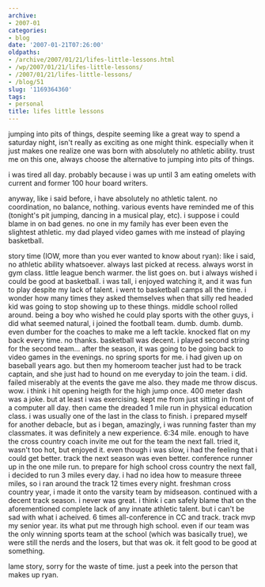 ```yaml
---
archive:
- 2007-01
categories:
- blog
date: '2007-01-21T07:26:00'
oldpaths:
- /archive/2007/01/21/lifes-little-lessons.html
- /wp/2007/01/21/lifes-little-lessons/
- /2007/01/21/lifes-little-lessons/
- /blog/51
slug: '1169364360'
tags:
- personal
title: lifes little lessons
---
```


jumping into pits of things, despite seeming like a great way to spend
a saturday night, isn't really as exciting as one might think. especially
when it just makes one realize one was born with absolutely no athletic
ability. trust me on this one, always choose the alternative to jumping
into pits of things.

i was tired all day. probably because i was up until 3 am eating omelets
with current and former 100 hour board writers.

anyway, like i said before, i have absolutely no athletic talent. no
coordination, no balance, nothing. various events have reminded me of this
(tonight's pit jumping, dancing in a musical play, etc). i suppose i could
blame in on bad genes. no one in my family has ever been even the
slightest athletic. my dad played video games with me instead of playing
basketball.

story time (IOW, more than you ever wanted to know about ryan): like
i said, no athletic ability whatsoever. always last picked at recess.
always worst in gym class. little league bench warmer. the list goes on.
but i always wished i could be good at basketball. i was tall, i enjoyed
watching it, and it was fun to play despite my lack of talent. i went to
basketball camps all the time. i wonder how many times they asked
themselves when that silly red headed kid was going to stop showing up to
these things. middle school rolled around. being a boy who wished he could
play sports with the other guys, i did what seemed natural, i joined the
football team. dumb. dumb. dumb. even dumber for the coaches to make me
a left tackle. knocked flat on my back every time. no thanks. basketball
was decent. i played second string for the second team... after the
season, it was going to be going back to video games in the evenings. no
spring sports for me. i had given up on baseball years ago. but then my
homeroom teacher just had to be track captain, and she just had to hound
on me everyday to join the team. i did. failed miserably at the events the
gave me also. they made me throw discus. wow. i think i hit opening heigth
for the high jump once. 400 meter dash was a joke. but at least i was
exercising. kept me from just sitting in front of a computer all day. then
came the dreaded 1 mile run in physical education class. i was usually one
of the last in the class to finish. i prepared myself for another debacle,
but as i began, amazingly, i was running faster than my classmates. it was
definitely a new experience. 6:34 mile. enough to have the cross country
coach invite me out for the team the next fall. tried it, wasn't too hot,
but enjoyed it. even though i was slow, i had the feeling that i could get
better. track the next season was even better. conference runner up in the
one mile run. to prepare for high school cross country the next fall,
i decided to run 3 miles every day. i had no idea how to measure threee
miles, so i ran around the track 12 times every night. freshman cross
country year, i made it onto the varsity team by midseason. continued with
a decent track season. i never was great. i think i can safely blame that
on the aforementioned complete lack of any innate athletic talent. but
i can't be sad with what i acheived. 6 times all-conference in CC and
track. track mvp my senior year. its what put me through high school. even
if our team was the only winning sports team at the school (which was
basically true), we were still the nerds and the losers, but that was ok.
it felt good to be good at something.

lame story, sorry for the waste of time. just a peek into the person that
makes up ryan.


